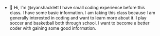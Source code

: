 - 👋 Hi, I’m @ryanshacklett
I have small coding experience before this class. I have some basic information.
I am taking this class because I am generally interested in coding and want to learn more about it.
I play soccer and basketball both through school.
I want to become a better coder with gaining some good information.
